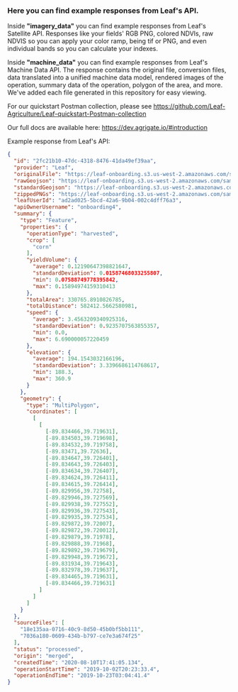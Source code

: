 ### Here you can find example responses from Leaf's API.

Inside **"imagery_data"** you can find example responses from Leaf's Satellite API.
Responses like your fields' RGB PNG, colored NDVIs, raw NDVIS so you can apply your color ramp, being tif or PNG, and even individual bands so you can calculate your indexes.

Inside **"machine_data"** you can find example responses from Leaf's Machine Data API.
The response contains the original file, conversion files, data translated into a unified machine data model, rendered images of the operation, summary data of the operation, polygon of the area, and more. We've added each file generated in this repository for easy viewing.

For our quickstart Postman collection, please see https://github.com/Leaf-Agriculture/Leaf-quickstart-Postman-collection

Our full docs are available here: https://dev.agrigate.io/#introduction



Example response from Leaf's API:

``` json
{
  "id": "2fc21b10-47dc-4318-8476-41da49ef39aa",
  "provider": "Leaf",
  "originalFile": "https://leaf-onboarding.s3.us-west-2.amazonaws.com/sample/cd621104-4ae0-40ba-b363-0bffe4546c12.json",
  "rawGeojson": "https://leaf-onboarding.s3.us-west-2.amazonaws.com/sample/f6138de5-bddb-4447-b7a6-45011b18c276.json",
  "standardGeojson": "https://leaf-onboarding.s3.us-west-2.amazonaws.com/sample/3ffb1b13-1143-40fa-bd6f-b9903a809bdd.json",
  "zippedPNGs": "https://leaf-onboarding.s3.us-west-2.amazonaws.com/sample/44abac92-beae-42eb-a3f8-ce0534951935.zip",
  "leafUserId": "ad2ad025-5bcd-42a6-9b04-002c4dff76a3",
  "apiOwnerUsername": "onboarding4",
  "summary": {
    "type": "Feature",
    "properties": {
      "operationType": "harvested",
      "crop": [
        "corn"
      ],
      "yieldVolume": {
        "average": 0.12190647398821647,
        "standardDeviation": 0.01587468033255807,
        "min": 0.07588749778395842,
        "max": 0.15894974159310413
      },
      "totalArea": 330765.8910826785,
      "totalDistance": 582412.5662580981,
      "speed": {
        "average": 3.4563209340925316,
        "standardDeviation": 0.9235707563855357,
        "min": 0.0,
        "max": 6.690000057220459
      },
      "elevation": {
        "average": 194.1543032166196,
        "standardDeviation": 3.3396686114768617,
        "min": 188.3,
        "max": 360.9
      }
    },
    "geometry": {
      "type": "MultiPolygon",
      "coordinates": [
        [
          [
            [-89.834466,39.719631],
            [-89.834503,39.719698],
            [-89.834532,39.719758],
            [-89.83471,39.72636],
            [-89.834647,39.726401],
            [-89.834643,39.726403],
            [-89.834634,39.726407],
            [-89.834624,39.726411],
            [-89.834615,39.726414],
            [-89.829956,39.72758],
            [-89.829946,39.727569],
            [-89.829938,39.727552],
            [-89.829936,39.727543],
            [-89.829935,39.727534],
            [-89.829872,39.72007],
            [-89.829872,39.720012],
            [-89.829879,39.71978],
            [-89.829888,39.71968],
            [-89.829892,39.719679],
            [-89.829948,39.719672],
            [-89.831934,39.719643],
            [-89.832978,39.719637],
            [-89.834465,39.719631],
            [-89.834466,39.719631]
          ]
        ]
      ]
    }
  },
  "sourceFiles": [
    "18e135aa-0716-40c9-8d50-45b0bf5bb111",
    "7036a180-0609-434b-b797-ce7e3a674f25"
  ],
  "status": "processed",
  "origin": "merged",
  "createdTime": "2020-08-10T17:41:05.134",
  "operationStartTime": "2019-10-02T20:23:33.4",
  "operationEndTime": "2019-10-23T03:04:41.4"
}
```
